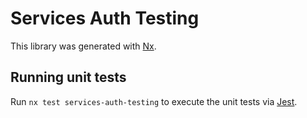 <!-- gitbook-ignore -->

# Services Auth Testing

This library was generated with [Nx](https://nx.dev).

## Running unit tests

Run `nx test services-auth-testing` to execute the unit tests via [Jest](https://jestjs.io).
